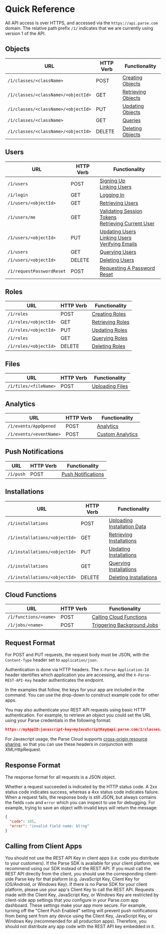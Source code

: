 # Quick Reference

All API access is over HTTPS, and accessed via the `https://api.parse.com` domain. The relative path prefix `/1/` indicates that we are currently using version 1 of the API.

## Objects

| URL                                 | HTTP Verb | Functionality                              |
|-------------------------------------|-----------|--------------------------------------------|
| `/1/classes/<className>`            | POST      | [Creating Objects](#objects-creating)      |
| `/1/classes/<className>/<objectId>` | GET       | [Retrieving Objects](#objects-retrieving)  |
| `/1/classes/<className>/<objectId>` | PUT       | [Updating Objects](#objects-updating)      |
| `/1/classes/<className>`            | GET       | [Queries](#queries)                        |
| `/1/classes/<className>/<objectId>` | DELETE    | [Deleting Objects](#objects-deleting)      |

## Users

| URL                       | HTTP Verb | Functionality                              |
|---------------------------|-----------|--------------------------------------------|
| `/1/users`                | POST      | [Signing Up](#users-signup) <br/>[Linking Users](#users-linking) |
| `/1/login`                | GET       | [Logging In](#users-login)                 |
| `/1/users/<objectId>`     | GET       | [Retrieving Users](#users-retrieving)      |
| `/1/users/me`             | GET       | [Validating Session Tokens](#users-validating) <br/>[Retrieving Current User](#users-validating) |
| `/1/users/<objectId>`     | PUT       | [Updating Users](#users-updating) <br/>[Linking Users](#users-linking) <br/>[Verifying Emails](#users-emailverification) |
| `/1/users`                | GET       | [Querying Users](#users-querying)          |
| `/1/users/<objectId>`     | DELETE    | [Deleting Users](#users-deleting)          |
| `/1/requestPasswordReset` | POST      | [Requesting A Password Reset](#users-passwordreset)  |

## Roles

| URL                   | HTTP Verb | Functionality                              |
|-----------------------|-----------|--------------------------------------------|
| `/1/roles`            | POST      | [Creating Roles](#roles-creating)          |
| `/1/roles/<objectId>` | GET       | [Retrieving Roles](#roles-retrieving)      |
| `/1/roles/<objectId>` | PUT       | [Updating Roles](#roles-updating)          |
| `/1/roles`            | GET       | [Querying Roles](#roles-querying)          |
| `/1/roles/<objectId>` | DELETE    | [Deleting Roles](#roles-deleting)          |

## Files

| URL                   | HTTP Verb | Functionality                        |
|-----------------------|-----------|--------------------------------------|
| `/1/files/<fileName>` | POST      | [Uploading Files](#files-uploading)  |

## Analytics

| URL                     | HTTP Verb | Functionality                          |
|-------------------------|-----------|----------------------------------------|
| `/1/events/AppOpened`   | POST      | [Analytics](#analytics)                |
| `/1/events/<eventName>` | POST      | [Custom Analytics](#analytics-custom)  |

## Push Notifications

| URL       | HTTP Verb | Functionality                |
|-----------|-----------|------------------------------|
| `/1/push` | POST      | [Push Notifications](#push)  |

## Installations

| URL                           | HTTP Verb | Functionality                                            |
|-------------------------------|-----------|----------------------------------------------------------|
| `/1/installations`            | POST      | [Uploading Installation Data](#installations-uploading)  |
| `/1/installations/<objectId>` | GET       | [Retrieving Installations](#installations-retrieving)    |
| `/1/installations/<objectId>` | PUT       | [Updating Installations](#installations-updating)        |
| `/1/installations`            | GET       | [Querying Installations](#installations-querying)        |
| `/1/installations/<objectId>` | DELETE    | [Deleting Installations](#installations-deleting)        |

## Cloud Functions

| URL                   | HTTP Verb | Functionality                                  |
|-----------------------|-----------|------------------------------------------------|
| `/1/functions/<name>` | POST      | [Calling Cloud Functions](#cloudfunctions)     | 
| `/1/jobs/<name>`      | POST      | [Triggering Background Jobs](#backgroundjobs)  |

## Request Format

For POST and PUT requests, the request body must be JSON, with the `Content-Type` header set to `application/json`.

Authentication is done via HTTP headers. The `X-Parse-Application-Id` header identifies which application you are accessing, and the `X-Parse-REST-API-Key` header authenticates the endpoint.

In the examples that follow, the keys for your app are included in the command. You can use the drop-down to construct example code for other apps.

You may also authenticate your REST API requests using basic HTTP authentication. For example, to retrieve an object you could set the URL using your Parse credentials in the following format:

```json
https://myAppID:javascript-key=myJavaScriptKey@api.parse.com/1/classes/GameScore/Ed1nuqPvcm
```

For Javascript usage, the Parse Cloud supports [cross-origin resource sharing](http://en.wikipedia.org/wiki/Cross-Origin_Resource_Sharing), so that you can use these headers in conjunction with XMLHttpRequest.


## Response Format

The response format for all requests is a JSON object.

Whether a request succeeded is indicated by the HTTP status code. A 2xx status code indicates success, whereas a 4xx status code indicates failure. When a request fails, the response body is still JSON, but always contains the fields `code` and `error` which you can inspect to use for debugging. For example, trying to save an object with invalid keys will return the message:

```json
{
  "code": 105,
  "error": "invalid field name: bl!ng"
}
```

## Calling from Client Apps

You should not use the REST API Key in client apps (i.e. code you distribute to your customers). If the Parse SDK is available for your client platform, we recommend using our SDK instead of the REST API. If you must call the REST API directly from the client, you should use the corresponding client-side Parse key for that plaform (e.g. JavaScript Key, Client Key for iOS/Android, or Windows Key). If there is no Parse SDK for your client platform, please use your app's Client Key to call the REST API.  Requests made with the Client Key, JavaScript Key, or Windows Key are restricted by client-side app settings that you configure in your Parse.com app dashboard. These settings make your app more secure. For example, turning off the "Client Push Enabled" setting will prevent push notifications from being sent from any device using the Client Key, JavaScript Key, or Windows Key (recommended for all production apps).  Therefore, you should not distribute any app code with the REST API key embedded in it.
